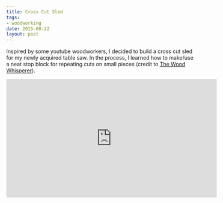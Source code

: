 ```yaml
---
title: Cross Cut Sled
tags:
- woodworking
date: 2015-08-22
layout: post
---
```


Inspired by some youtube woodworkers, I decided to build a cross cut sled for my newly acquired table saw. In the process, I learned how to make/use a neat stop block for repeating cuts on small pieces (credit to <a href="https://youtu.be/uE9f4bp_wm8?t=19m22s">The Wood Whisperer</a>).

<div class="youtubevideowrap">
<div class="video-container">
<iframe width="560" height="315" src="https://www.youtube.com/embed/Rb8_hGdNigk" frameborder="0" allowfullscreen></iframe>
</div>
</div>